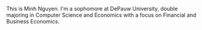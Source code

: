 This is Minh Nguyen. I'm a sophomore at DePauw University, double majoring in Computer Science and Economics with a focus on Financial and Business Economics.
